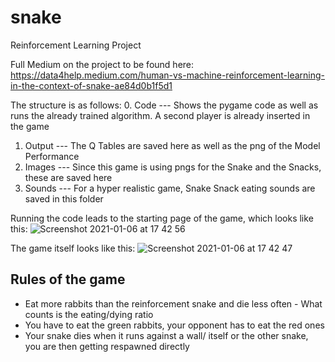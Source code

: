 # snake
Reinforcement Learning Project

Full Medium on the project to be found here: https://data4help.medium.com/human-vs-machine-reinforcement-learning-in-the-context-of-snake-ae84d0b1f5d1

The structure is as follows:
0. Code   --- Shows the pygame code as well as runs the already trained algorithm. A second player is already inserted in the game
1. Output --- The Q Tables are saved here as well as the png of the Model Performance
2. Images --- Since this game is using pngs for the Snake and the Snacks, these are saved here
3. Sounds --- For a hyper realistic game, Snake Snack eating sounds are saved in this folder 

Running the code leads to the starting page of the game, which looks like this:
![Screenshot 2021-01-06 at 17 42 56](https://user-images.githubusercontent.com/52722450/103796409-6f970380-5047-11eb-921e-f2165edd368c.png)


The game itself looks like this:
![Screenshot 2021-01-06 at 17 42 47](https://user-images.githubusercontent.com/52722450/103796753-e3391080-5047-11eb-873b-e34b41a02a0c.png)

## Rules of the game
- Eat more rabbits than the reinforcement snake and die less often - What counts is the eating/dying ratio
- You have to eat the green rabbits, your opponent has to eat the red ones
- Your snake dies when it runs against a wall/ itself or the other snake, you are then getting respawned directly


